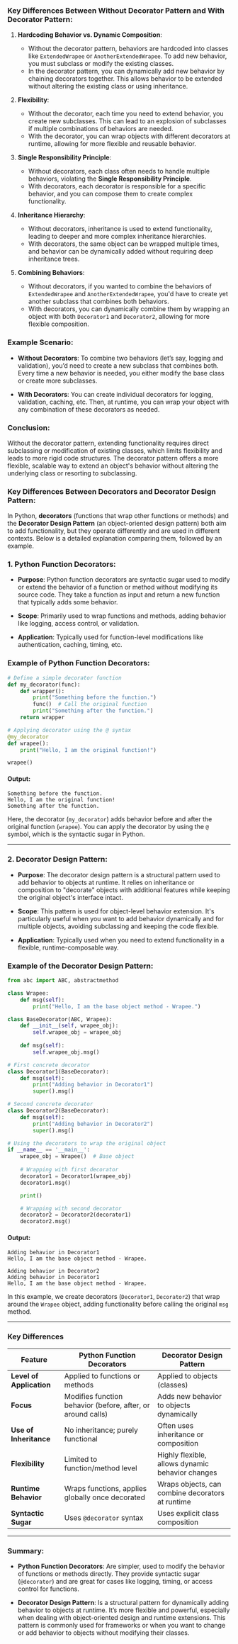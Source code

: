 ### Key Differences Between Without Decorator Pattern and With Decorator Pattern:

1. **Hardcoding Behavior vs. Dynamic Composition**:
   - Without the decorator pattern, behaviors are hardcoded into classes like `ExtendedWrapee` or `AnotherExtendedWrapee`. To add new behavior, you must subclass or modify the existing classes.
   - In the decorator pattern, you can dynamically add new behavior by chaining decorators together. This allows behavior to be extended without altering the existing class or using inheritance.

2. **Flexibility**:
   - Without the decorator, each time you need to extend behavior, you create new subclasses. This can lead to an explosion of subclasses if multiple combinations of behaviors are needed.
   - With the decorator, you can wrap objects with different decorators at runtime, allowing for more flexible and reusable behavior.

3. **Single Responsibility Principle**:
   - Without decorators, each class often needs to handle multiple behaviors, violating the **Single Responsibility Principle**.
   - With decorators, each decorator is responsible for a specific behavior, and you can compose them to create complex functionality.

4. **Inheritance Hierarchy**:
   - Without decorators, inheritance is used to extend functionality, leading to deeper and more complex inheritance hierarchies.
   - With decorators, the same object can be wrapped multiple times, and behavior can be dynamically added without requiring deep inheritance trees.

5. **Combining Behaviors**:
   - Without decorators, if you wanted to combine the behaviors of `ExtendedWrapee` and `AnotherExtendedWrapee`, you'd have to create yet another subclass that combines both behaviors.
   - With decorators, you can dynamically combine them by wrapping an object with both `Decorator1` and `Decorator2`, allowing for more flexible composition.

### Example Scenario:

- **Without Decorators**: To combine two behaviors (let’s say, logging and validation), you’d need to create a new subclass that combines both. Every time a new behavior is needed, you either modify the base class or create more subclasses.
  
- **With Decorators**: You can create individual decorators for logging, validation, caching, etc. Then, at runtime, you can wrap your object with any combination of these decorators as needed.

### Conclusion:
Without the decorator pattern, extending functionality requires direct subclassing or modification of existing classes, which limits flexibility and leads to more rigid code structures. The decorator pattern offers a more flexible, scalable way to extend an object's behavior without altering the underlying class or resorting to subclassing.

### Key Differences Between Decorators and Decorator Design Pattern:

In Python, **decorators** (functions that wrap other functions or methods) and the **Decorator Design Pattern** (an object-oriented design pattern) both aim to add functionality, but they operate differently and are used in different contexts. Below is a detailed explanation comparing them, followed by an example.

### 1. **Python Function Decorators**:

- **Purpose**: Python function decorators are syntactic sugar used to modify or extend the behavior of a function or method without modifying its source code. They take a function as input and return a new function that typically adds some behavior.
  
- **Scope**: Primarily used to wrap functions and methods, adding behavior like logging, access control, or validation.

- **Application**: Typically used for function-level modifications like authentication, caching, timing, etc.

### Example of Python Function Decorators:

```python
# Define a simple decorator function
def my_decorator(func):
    def wrapper():
        print("Something before the function.")
        func()  # Call the original function
        print("Something after the function.")
    return wrapper

# Applying decorator using the @ syntax
@my_decorator
def wrapee():
    print("Hello, I am the original function!")

wrapee()
```

#### Output:

```
Something before the function.
Hello, I am the original function!
Something after the function.
```

Here, the decorator (`my_decorator`) adds behavior before and after the original function (`wrapee`). You can apply the decorator by using the `@` symbol, which is the syntactic sugar in Python.

---

### 2. **Decorator Design Pattern**:

- **Purpose**: The decorator design pattern is a structural pattern used to add behavior to objects at runtime. It relies on inheritance or composition to "decorate" objects with additional features while keeping the original object's interface intact.

- **Scope**: This pattern is used for object-level behavior extension. It's particularly useful when you want to add behavior dynamically and for multiple objects, avoiding subclassing and keeping the code flexible.

- **Application**: Typically used when you need to extend functionality in a flexible, runtime-composable way.

### Example of the Decorator Design Pattern:

```python
from abc import ABC, abstractmethod

class Wrapee:
    def msg(self):
        print("Hello, I am the base object method - Wrapee.")

class BaseDecorator(ABC, Wrapee):
    def __init__(self, wrapee_obj):
        self.wrapee_obj = wrapee_obj
    
    def msg(self):
        self.wrapee_obj.msg()

# First concrete decorator
class Decorator1(BaseDecorator):
    def msg(self):
        print("Adding behavior in Decorator1")
        super().msg()

# Second concrete decorator
class Decorator2(BaseDecorator):
    def msg(self):
        print("Adding behavior in Decorator2")
        super().msg()

# Using the decorators to wrap the original object
if __name__ == '__main__':
    wrapee_obj = Wrapee()  # Base object
    
    # Wrapping with first decorator
    decorator1 = Decorator1(wrapee_obj)
    decorator1.msg()

    print()

    # Wrapping with second decorator
    decorator2 = Decorator2(decorator1)
    decorator2.msg()
```

#### Output:

```
Adding behavior in Decorator1
Hello, I am the base object method - Wrapee.

Adding behavior in Decorator2
Adding behavior in Decorator1
Hello, I am the base object method - Wrapee.
```

In this example, we create decorators (`Decorator1`, `Decorator2`) that wrap around the `Wrapee` object, adding functionality before calling the original `msg` method.

---

### Key Differences

| Feature                   | Python Function Decorators                                  | Decorator Design Pattern                          |
|----------------------------|------------------------------------------------------------|--------------------------------------------------|
| **Level of Application**    | Applied to functions or methods                            | Applied to objects (classes)                     |
| **Focus**                   | Modifies function behavior (before, after, or around calls)| Adds new behavior to objects dynamically         |
| **Use of Inheritance**      | No inheritance; purely functional                          | Often uses inheritance or composition            |
| **Flexibility**             | Limited to function/method level                           | Highly flexible, allows dynamic behavior changes |
| **Runtime Behavior**        | Wraps functions, applies globally once decorated           | Wraps objects, can combine decorators at runtime |
| **Syntactic Sugar**         | Uses `@decorator` syntax                                   | Uses explicit class composition                  |

---

### Summary:

- **Python Function Decorators**: Are simpler, used to modify the behavior of functions or methods directly. They provide syntactic sugar (`@decorator`) and are great for cases like logging, timing, or access control for functions.
  
- **Decorator Design Pattern**: Is a structural pattern for dynamically adding behavior to objects at runtime. It’s more flexible and powerful, especially when dealing with object-oriented design and runtime extensions. This pattern is commonly used for frameworks or when you want to change or add behavior to objects without modifying their classes.